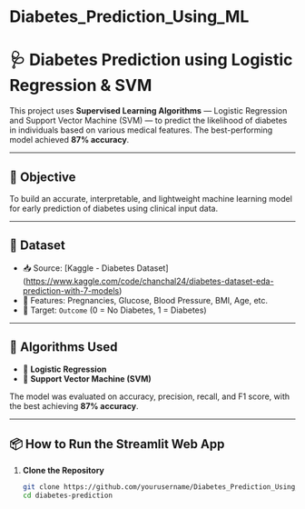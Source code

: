 # Diabetes_Prediction_Using_ML

# 🩺 Diabetes Prediction using Logistic Regression & SVM

This project uses **Supervised Learning Algorithms** — Logistic Regression and Support Vector Machine (SVM) — to predict the likelihood of diabetes in individuals based on various medical features. The best-performing model achieved **87% accuracy**.

---

## 🎯 Objective

To build an accurate, interpretable, and lightweight machine learning model for early prediction of diabetes using clinical input data.

---

## 📂 Dataset

- 📥 Source: [Kaggle - Diabetes Dataset] (https://www.kaggle.com/code/chanchal24/diabetes-dataset-eda-prediction-with-7-models)
- 🔢 Features: Pregnancies, Glucose, Blood Pressure, BMI, Age, etc.
- 🎯 Target: `Outcome` (0 = No Diabetes, 1 = Diabetes)

---

## 🧠 Algorithms Used

- 🔹 **Logistic Regression**
- 🔹 **Support Vector Machine (SVM)**

The model was evaluated on accuracy, precision, recall, and F1 score, with the best achieving **87% accuracy**.

---

## 📦 How to Run the Streamlit Web App

1. **Clone the Repository**
   ```bash
   git clone https://github.com/yourusername/Diabetes_Prediction_Using_ML.git
   cd diabetes-prediction
